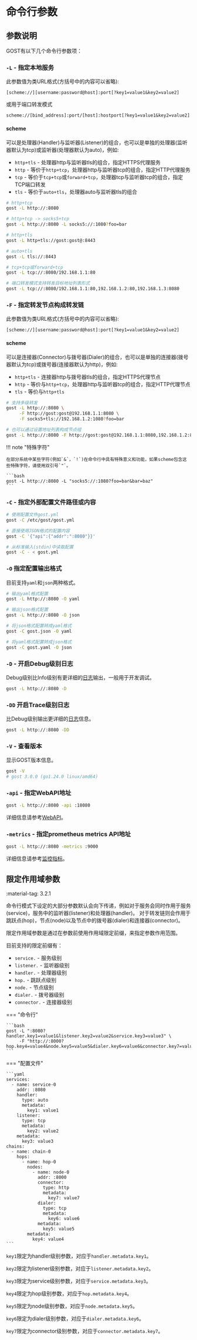 # 命令行参数

## 参数说明

GOST有以下几个命令行参数项：

### **`-L` - 指定本地服务**

此参数值为类URL格式(方括号中的内容可以省略):

```
[scheme://][username:password@host]:port[?key1=value1&key2=value2]
```

或用于端口转发模式

```
scheme://[bind_address]:port/[host]:hostport[?key1=value1&key2=value2]
```

#### scheme

可以是处理器(Handler)与监听器(Listener)的组合，也可以是单独的处理器(监听器默认为tcp)或监听器(处理器默认为auto)，例如:

* `http+tls` - 处理器http与监听器tls的组合，指定HTTPS代理服务
* `http` - 等价于`http+tcp`，处理器http与监听器tcp的组合，指定HTTP代理服务
* `tcp` - 等价于`tcp+tcp`或`forward+tcp`，处理器tcp与监听器tcp的组合，指定TCP端口转发
* `tls` - 等价于`auto+tls`，处理器auto与监听器tls的组合

```bash
# http+tcp
gost -L http://:8080

# http+tcp -> socks5+tcp
gost -L http://:8080 -L socks5://:1080?foo=bar

# http+tls
gost -L http+tls://gost:gost@:8443

# auto+tls
gost -L tls://:8443

# tcp+tcp或forward+tcp
gost -L tcp://:8080/192.168.1.1:80

# 端口转发模式支持转发目标地址列表形式
gost -L tcp://:8080/192.168.1.1:80,192.168.1.2:80,192.168.1.3:8080
```

### **`-F` - 指定转发节点构成转发链**

此参数值为类URL格式(方括号中的内容可以省略):

```
[scheme://][username:password@host]:port[?key1=value1&key2=value2]
```

#### scheme

可以是连接器(Connector)与拨号器(Dialer)的组合，也可以是单独的连接器(拨号器默认为tcp)或拨号器(连接器默认为http)，例如:

* `http+tls` - 连接器http与拨号器tls的组合，指定HTTPS代理节点
* `http` - 等价与`http+tcp`，处理器http与监听器tcp的组合，指定HTTP代理节点
* `tls` - 等价与`http+tls`

```bash
# 支持多级转发
gost -L http://:8080 \
     -F http://gost:gost@192.168.1.1:8080 \
     -F socks5+tls://192.168.1.2:1080?foo=bar

# 也可以通过设置地址列表构成节点组
gost -L http://:8080 -F http://gost:gost@192.168.1.1:8080,192.168.1.2:8080
```

!!! note "特殊字符"

    在部分系统中某些字符(例如`&`，`!`)在命令行中具有特殊意义和功能，如果scheme包含这些特殊字符，请使用双引号`"`。

    ```bash
	gost -L http://:8080 -L "socks5://:1080?foo=bar&bar=baz"
	```

###  **`-C` - 指定外部配置文件路径或内容**

```bash
# 使用配置文件gost.yml
gost -C /etc/gost/gost.yml

# 直接使用JSON格式的配置内容
gost -C '{"api":{"addr":":8080"}}'

# 从标准输入(stdin)中读取配置
gost -C - < gost.yml
```

### **`-O` 指定配置输出格式**

目前支持`yaml`和`json`两种格式。

```bash
# 输出yaml格式配置
gost -L http://:8080 -O yaml

# 输出json格式配置
gost -L http://:8080 -O json

# 将json格式配置转成yaml格式
gost -C gost.json -O yaml

# 将yaml格式配置转成json格式
gost -C gost.yaml -O json
```

### **`-D` - 开启Debug级别日志**

Debug级别比Info级别有更详细的[日志](../../tutorials/log.md)输出，一般用于开发调试。

```bash
gost -L http://:8080 -D
```

### **`-DD` 开启Trace级别日志**

比Debug级别输出更详细的[日志](../../tutorials/log.md)信息。

```bash
gost -L http://:8080 -DD
```

### **`-V` - 查看版本**

显示GOST版本信息。

```bash
gost -V
# gost 3.0.0 (go1.24.0 linux/amd64)
```

### **`-api` - 指定WebAPI地址**

```bash
gost -L http://:8080 -api :18080
```

详细信息请参考[WebAPI](../../tutorials/api/overview.md)。

### **`-metrics` - 指定prometheus metrics API地址**

```bash
gost -L http://:8080 -metrics :9000
```

详细信息请参考[监控指标](../../tutorials/metrics.md)。

## 限定作用域参数

:material-tag: 3.2.1

命令行模式下设定的大部分参数默认会向下传递，例如对于服务会同时作用于服务(service)，服务中的监听器(listener)和处理器(handler)。
对于转发链则会作用于跳跃点(hop)，节点(node)以及节点中的拨号器(dialer)和连接器(connector)。

限定作用域参数是通过在参数前使用作用域限定前缀，来指定参数作用范围。

目前支持的限定前缀有：

* `service.` - 服务级别
* `listener.` - 监听器级别
* `handler.` - 处理器级别
* `hop.` - 跳跃点级别
* `node.` - 节点级别
* `dialer.` - 拨号器级别
* `connector.` - 连接器级别

=== "命令行"

    ```bash
    gost -L ":8080?handler.key1=value1&listener.key2=value2&service.key3=value3" \
         -F "http://:8000?hop.key4=value4&node.key5=value5&dialer.key6=value6&connector.key7=value7"
    ```

=== "配置文件"

    ```yaml
    services:
      - name: service-0
        addr: :8080
        handler:
          type: auto
          metadata:
            key1: value1
        listener:
          type: tcp
          metadata:
            key2: value2
        metadata:
          key3: value3
    chains:
      - name: chain-0
        hops:
          - name: hop-0
            nodes:
              - name: node-0
                addr: :8000
                connector:
                  type: http
                  metadata:
                    key7: value7
                dialer:
                  type: tcp
                  metadata:
                    key6: value6
                metadata:
                  key5: value5
            metadata:
              key4: value4
    ```

`key1`限定为handler级别参数，对应于`handler.metadata.key1`。

`key2`限定为listener级别参数，对应于`listener.metadata.key2`。

`key3`限定为service级别参数，对应于`service.metadata.key3`。

`key4`限定为hop级别参数，对应于`hop.metadata.key4`。

`key5`限定为node级别参数，对应于`node.metadata.key5`。

`key6`限定为dialer级别参数，对应于`dialer.metadata.key6`。

`key7`限定为connector级别参数，对应于`connector.metadata.key7`。


